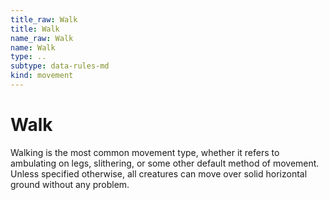 ```yaml
---
title_raw: Walk
title: Walk
name_raw: Walk
name: Walk
type: ..
subtype: data-rules-md
kind: movement
---
```


# Walk

Walking is the most common movement type, whether it refers to ambulating on legs, slithering, or some other default method of movement. Unless specified otherwise, all creatures can move over solid horizontal ground without any problem.
